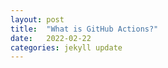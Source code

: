 ```yaml
---
layout: post
title:  "What is GitHub Actions?"
date:   2022-02-22 
categories: jekyll update
---
```


